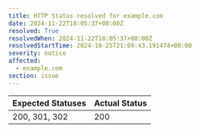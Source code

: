 ```yaml
---
title: HTTP Status resolved for example.com
date: 2024-11-22T18:05:37+00:00Z
resolved: True
resolvedWhen: 2024-11-22T18:05:37+00:00Z
resolvedStartTime: 2024-10-25T21:09:43.191474+00:00
severity: notice
affected:
  - example.com
section: issue
---
```


| Expected Statuses | Actual Status  |
|-------------------|----------------|
| 200, 301, 302 | 200 |
